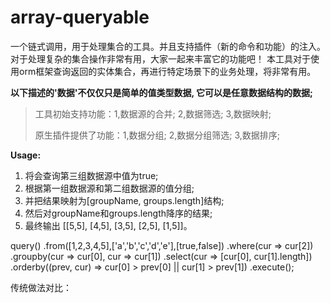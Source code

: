 # array-queryable
一个链式调用，用于处理集合的工具。并且支持插件（新的命令和功能）的注入。对于处理复杂的集合操作非常有用，大家一起来丰富它的功能吧！
本工具对于使用orm框架查询返回的实体集合，再进行特定场景下的业务处理，将非常有用。


**以下描述的'数据'不仅仅只是简单的值类型数据, 它可以是任意数据结构的数据;**

   

> 工具初始支持功能：1,数据源的合并; 2,数据筛选; 3,数据映射;
> 
> 原生插件提供了功能：1,数据分组; 2,数据分组筛选; 3,数据排序;


**Usage:**
  
 1. 将会查询第三组数据源中值为true;
 2. 根据第一组数据源和第二组数据源的值分组;
 3. 并把结果映射为[groupName, groups.length]结构;
 4. 然后对groupName和groups.length降序的结果;
 5. 最终输出 [[5,5], [4,5], [3,5], [2,5], [1,5]]。
 
 

query()
.from([1,2,3,4,5],['a','b','c','d','e'],[true,false])
.where(cur => cur[2])
.groupby(cur => cur[0], cur => cur[1])
.select(cur => [cur[0], cur[1].length])
.orderby((prev, cur) => cur[0] > prev[0] || cur[1] > prev[1])
.execute();
          

传统做法对比：


